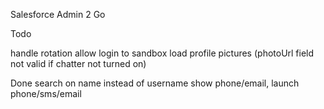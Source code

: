 Salesforce Admin 2 Go


Todo

handle rotation
allow login to sandbox
load profile pictures (photoUrl field not valid if chatter not turned on)

Done
search on name instead of username
show phone/email, launch phone/sms/email
